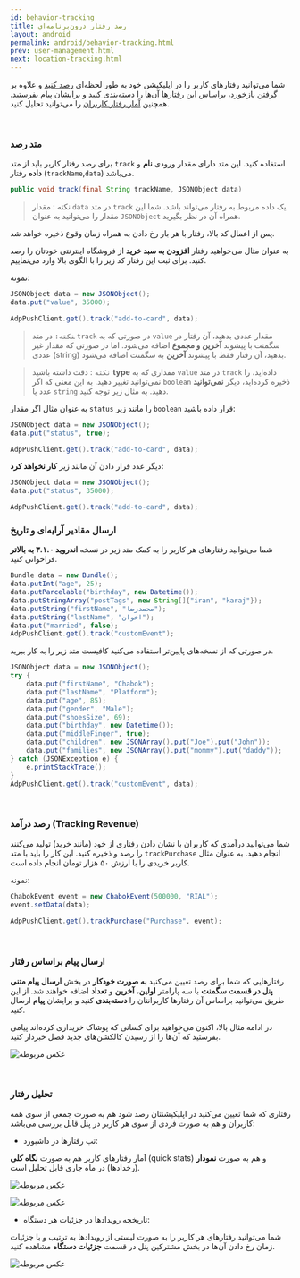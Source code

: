```yaml
---
id: behavior-tracking
title: رصد رفتار درون‌برنامه‌ای
layout: android
permalink: android/behavior-tracking.html
prev: user-management.html
next: location-tracking.html
---
```


شما می‌توانید رفتارهای کاربر را در اپلیکیشن خود به طور لحظه‌ای [رصد کنید](/android/behavior-tracking.html#متد-رصد) و علاوه بر گرفتن بازخورد، براساس این رفتارها آن‌ها را [دسته‌بندی کنید](/panel/dashboard.html#سگمنت) و برایشان [پیام بفرستید](/android/behavior-tracking.html#ارسال-پیام-براساس-رفتار). همچنین [آمار رفتار کاربران](/android/behavior-tracking.html#تحلیل-رفتار) را می‌توانید تحلیل کنید.

<Br>

### متد رصد 

برای رصد رفتار کاربر باید از متد `track` استفاده کنید. این متد دارای مقدار ورودی **نام** و **داده** رفتار (`trackName`,`data`) می‌باشد.

```java
public void track(final String trackName, JSONObject data)
```

> نکته : مقدار `data` در متد `track` یک داده مربوط به رفتار می‌تواند باشد. شما این مقدار را می‌توانید به عنوان `JSONObject` همراه آن در نظر بگیرید.

پس از اعمال کد بالا، رفتار با هر بار رخ دادن به همراه زمان وقوع ذخیره خواهد شد.

 به عنوان مثال می‌خواهید رفتار **افزودن به سبد خرید** از فروشگاه اینترنتی خودتان را رصد کنید. برای ثبت این رفتار کد زیر را با الگوی بالا وارد می‌نماییم.

نمونه:

```java
JSONObject data = new JSONObject();
data.put("value", 35000);

AdpPushClient.get().track("add-to-card", data);
```

>‍‍‍`نکته:` در متد `track` در صورتی که به `value` مقدار عددی بدهید، آن رفتار در سگمنت با پیشوند **آخرین و مجموع** اضافه می‌شود. اما در صورتی که مقدار غیر عددی (string) بدهید، آن رفتار فقط با پیشوند **آخرین** به سگمنت اضافه می‌شود.

> `نکته` : دقت داشته باشید  **type** مقداری که به `value` در متد `track` داده‌اید، را نمی‌توانید تغییر دهید. به این معنی که اگر `boolean` ذخیره کرده‌اید، دیگر **نمی‌توانید** عدد یا `string` دهید. به مثال زیر توجه کنید.

به عنوان مثال اگر مقدار `status` را مانند زیر `boolean` قرار داده باشید:

```java
JSONObject data = new JSONObject();
data.put("status", true);

AdpPushClient.get().track("add-to-card", data);
```

دیگر عدد قرار دادن آن مانند زیر **کار نخواهد کرد:**

```java
JSONObject data = new JSONObject();
data.put("status", 35000);

AdpPushClient.get().track("add-to-card", data);
```

<h3>ارسال مقادیر آرایه‌ای و تاریخ</h3>

شما می‌توانید رفتارهای هر کاربر را به کمک متد زیر در نسخه **اندروید ۳.۱.۰ به بالاتر** فراخوانی کنید.

```java
Bundle data = new Bundle();
data.putInt("age", 25);
data.putParcelable("birthday", new Datetime());
data.putStringArray("postTags", new String[]{"iran", "karaj"});
data.putString("firstName", "محمدرضا");
data.putString("lastName", "اخوان");
data.put("married", false);
AdpPushClient.get().track("customEvent");
```
در صورتی که از نسخه‌های پایین‌تر استفاده می‌کنید کافیست متد زیر را به کار ببرید.

```java
JSONObject data = new JSONObject();
try {
    data.put("firstName", "Chabok");
    data.put("lastName", "Platform");
    data.put("age", 85);
    data.put("gender", "Male");
    data.put("shoesSize", 69);
    data.put("birthday", new Datetime());
    data.put("middleFinger", true);
    data.put("children", new JSONArray().put("Joe").put("John"));
    data.put("families", new JSONArray().put("mommy").put("daddy"));
} catch (JSONException e) {
    e.printStackTrace();
}
AdpPushClient.get().track("customEvent", data);

```

<Br>

### رصد درآمد (Tracking Revenue)

شما می‌توانید در‌آمدی که کاربران با نشان دادن رفتاری از خود (مانند خرید) تولید می‌کنند را رصد و ذخیره کنید. این کار را باید با متد `trackPurchase` انجام دهید. به عنوان مثال کاربر خریدی را با ارزش ۵۰ هزار تومان انجام داده است.

نمونه:

```java
ChabokEvent event = new ChabokEvent(500000, "RIAL");
event.setData(data);
                
AdpPushClient.get().trackPurchase("Purchase", event);
```

<Br>

### ارسال پیام براساس رفتار

رفتارهایی که شما برای رصد تعیین می‌کنید **به صورت خودکار** در بخش **ارسال پیام متنی پنل در قسمت سگمنت** با سه پارامتر **اولین**، **آخرین** و **تعداد** اضافه خواهند شد. از این طریق می‌توانید براساس آن رفتارها کاربرانتان را **دسته‌بندی** کنید و برایشان **پیام** ارسال کنید. 

در ادامه مثال بالا، اکنون می‌خواهید برای کسانی که پوشاک خریداری کرده‌اند پیامی بفرستید که آن‌ها را از رسیدن کالکشن‌های جدید فصل خبردار کنید.

![عکس مربوطه](http://uupload.ir/files/h69l_behavior-based-push.png)

<Br>

### تحلیل رفتار 

رفتاری که شما تعیین می‌کنید در اپلیکیشنتان رصد شود هم به صورت جمعی از سوی همه کاربران و هم به صورت فردی از سوی هر کاربر در پنل قابل بررسی می‌باشد:

- تب رفتارها در داشبورد:

آمار رفتارهای کاربر هم به صورت **نگاه کلی** (quick stats) و هم به صورت **نمودار** (رخدادها) در ماه جاری قابل تحلیل است.

![عکس مربوطه](http://uupload.ir/files/9d6k_behaviors2.png)

![عکس مربوطه](http://uupload.ir/files/q4pk_behaviors.png)

- تاریخچه رویداد‌ها در جزئیات هر دستگاه:

شما می‌توانید رفتارهای هر کاربر را به صورت لیستی از رویدادها به ترتیب و با جزئیات زمان رخ دادن آن‌ها در بخش مشترکین پنل در قسمت **جزئیات دستگاه** مشاهده کنید.

![عکس مربوطه](http://uupload.ir/files/20aq_activity.png)
